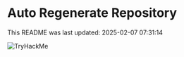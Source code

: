 # Auto Regenerate Repository

This README was last updated: 2025-02-07 07:31:14

 ![TryHackMe](https://tryhackme.com/badge/533634)